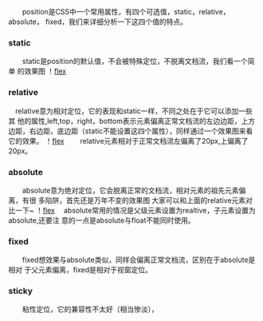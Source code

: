 <!-- #position -->
&ensp;&ensp;&ensp;&ensp;position是CSS中一个常用属性，有四个可选值，static，relative，absolute，
fixed，我们来详细分析一下这四个值的特点。
### static
&ensp;&ensp;&ensp;&ensp;static是position的默认值，不会被特殊定位，不脱离文档流，我们看一个简单
的效果图
    ！[flex](../assets/images/static1.jpg)
### relative
&ensp;&ensp;relative意为相对定位，它的表现和static一样，不同之处在于它可以添加一些其
他的属性,left,top，right，bottom表示元素偏离正常文档流的左边边距，上方边距，右边距，底边距（static不能设置这四个属性），同样通过一个效果图来看它的效果。
    ！[flex](../assets/images/relative.jpg)
&ensp;&ensp;&ensp;&ensp;relative元素相对于正常文档流左偏离了20px,上偏离了20px。
### absolute
&ensp;&ensp;&ensp;&ensp;absolute意为绝对定位，它会脱离正常的文档流，相对元素的祖先元素偏离，有很
多陷阱，首先还是万年不变的效果图 大家可以和上面的relative元素对比一下~
    ！[flex](../assets/images/absolute.jpg)
&ensp;&ensp;absolute常用的情况是父级元素设置为realtive，子元素设置为absolute,还要注
意的一点是absolute与float不能同时使用。
### fixed
&ensp;&ensp;&ensp;&ensp;fixed想效果与absolute类似，同样会偏离正常文档流，区别在于absolute是相对
于父元素偏离，fixed是相对于视窗定位。
### sticky
&ensp;&ensp;&ensp;&ensp;粘性定位，它的兼容性不太好（相当惨淡），

     